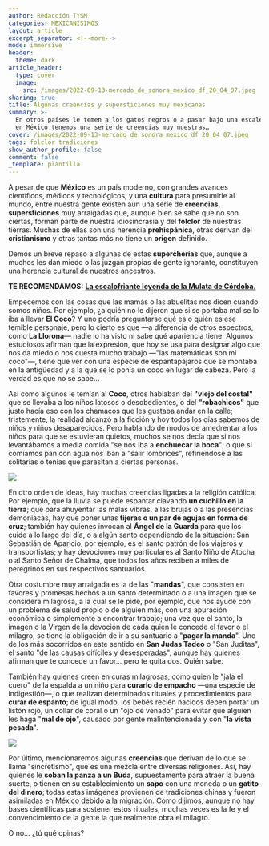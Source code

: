 ```yaml
---
author: Redacción TYSM
categories: MEXICANISIMOS
layout: article
excerpt_separator: <!--more-->
mode: immersive
header:
  theme: dark
article_header:
  type: cover
  image:
    src: /images/2022-09-13-mercado_de_sonora_mexico_df_20_04_07.jpeg
sharing: true
title: Algunas creencias y supersticiones muy mexicanas
summary: >-
  En otros países le temen a los gatos negros o a pasar bajo una escalera, pero
  en México tenemos una serie de creencias muy nuestras…
cover: /images/2022-09-13-mercado_de_sonora_mexico_df_20_04_07.jpeg
tags: folclor tradiciones
show_author_profile: false
comment: false
_template: plantilla
---
```







A pesar de que **México** es un país moderno, con grandes avances científicos, médicos y tecnológicos, y una **cultura** para presumirle al mundo, entre nuestra gente existen aún una serie de **creencias**, **supersticiones** muy arraigadas que, aunque bien se sabe que no son ciertas, forman parte de nuestra idiosincrasia y del **folclor** de nuestras tierras. Muchas de ellas son una herencia **prehispánica**, otras derivan del **cristianismo** y otras tantas más no tiene un **origen** definido.

Demos un breve repaso a algunas de estas **supercherías** que, aunque a muchos les dan miedo o las juzgan propias de gente ignorante, constituyen una herencia cultural de nuestros ancestros.

**TE RECOMENDAMOS:** [**La escalofriante leyenda de la Mulata de Córdoba.**](https://blog.tonoysumariachi.com/mexicanisimos/2022/04/21/la-escalofriante-leyenda-de-la-mulata-de-cordoba.html)

Empecemos con las cosas que las mamás o las abuelitas nos dicen cuando somos niños. Por ejemplo, ¿a quién no le dijeron que si se portaba mal se lo iba a llevar **El Coco**? Y uno podría preguntarse qué es o quién es ese temible personaje, pero lo cierto es que —a diferencia de otros espectros, como **La Llorona**— nadie lo ha visto ni sabe qué apariencia tiene. Algunos estudiosos afirman que la expresión, que hoy se usa para designar algo que nos da miedo o nos cuesta mucho trabajo —"las matemáticas son mi coco"—, tiene que ver con una especie de espantapájaros que se montaba en la antigüedad y a la que se lo ponía un coco en lugar de cabeza. Pero la verdad es que no se sabe…

Así como algunos le temían al **Coco**, otros hablaban del **"viejo del costal"** que se llevaba a los niños latosos o desobedientes, o del **"robachicos"** que justo hacía eso con los chamacos que les gustaba andar en la calle; tristemente, la realidad alcanzó a la ficción y hoy todos los días sabemos de niños y niños desaparecidos. Pero hablando de modos de amedrentar a los niños para que se estuvieran quietos, muchos se nos decía que si nos levantábamos a media comida "se nos iba a **enchuecar la boca**"; o que si comíamos pan con agua nos iban a "salir lombrices", refiriéndose a las solitarias o tenias que parasitan a ciertas personas.

![](https://upload.wikimedia.org/wikipedia/commons/thumb/2/26/Pintura_de_un_%C3%A1ngel_en_el_techo_del_Santuario_Parroquial_de_Nuestra_Se%C3%B1ora_de_los_Dolores.JPG/1024px-Pintura_de_un_%C3%A1ngel_en_el_techo_del_Santuario_Parroquial_de_Nuestra_Se%C3%B1ora_de_los_Dolores.JPG)

En otro orden de ideas, hay muchas creencias ligadas a la religión católica. Por ejemplo, que la lluvia se puede espantar clavando **un cuchillo en la tierra**; que para ahuyentar las malas vibras, a las brujas o a las presencias demoniacas, hay que poner unas **tijeras o un par de agujas en forma de cruz**; también hay quienes invocan al **Ángel de la Guarda** para que los cuide a lo largo del día, o a algún santo dependiendo de la situación: San Sebastián de Aparicio, por ejemplo, es el santo patrón de los viajeros y transportistas; y hay devociones muy particulares al Santo Niño de Atocha o al Santo Señor de Chalma, que todos los años reciben a miles de peregrinos en sus respectivos santuarios.

Otra costumbre muy arraigada es la de las "**mandas**", que consisten en favores y promesas hechos a un santo determinado o a una imagen que se considera milagrosa, a la cual se le pide, por ejemplo, que nos ayude con un problema de salud propio o de alguien más, con una apuración económica o simplemente a encontrar trabajo; una vez que el santo, la imagen o la Virgen de la devoción de cada quien le concede el favor o el milagro, se tiene la obligación de ir a su santuario a "**pagar la manda**". Uno de los más socorridos en este sentido en **San Judas Tadeo** o "San Juditas", el santo "de las causas difíciles y desesperadas", aunque hay quienes afirman que te concede un favor… pero te quita dos. Quién sabe.

También hay quienes creen en curas milagrosas, como quien le "jala el cuero" de la espalda a un niño para **curarlo de empacho** —una especie de indigestión—, o que realizan determinados rituales y procedimientos para **curar de espanto**; de igual modo, los bebés recién nacidos deben portar un listón rojo, un collar de coral o un "ojo de venado" para evitar que alguien les haga "**mal de ojo**", causado por gente malintencionada y con "**la vista pesada**".

![](https://upload.wikimedia.org/wikipedia/commons/thumb/3/32/Venta_de_amuletos.jpg/1024px-Venta_de_amuletos.jpg)

Por último, mencionaremos algunas **creencias** que derivan de lo que se llama "sincretismo", que es una mezcla entre diversas religiones. Así, hay quienes le **soban la panza a un Buda**, supuestamente para atraer la buena suerte, o tienen en su establecimiento un **sapo** con una moneda o un **gatito del dinero**; todas estas imágenes provienen de tradiciones chinas y fueron asimiladas en México debido a la migración. Como dijimos, aunque no hay bases científicas para sostener estos rituales, muchas veces es la fe y el convencimiento de la gente la que realmente obra el milagro.

O no… ¿tú qué opinas?
